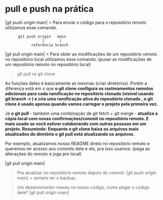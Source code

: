 # pull e push na prática

 |git push origin main| = Para enviar o código para o repositório remoto utilizamos esse comando.

          git push origin   main
                     |       |
                referência branch

 |git pull origin main| = Para obter as modificações de um repositório remoto no repositório local utilizamos esse comando. (puxar as modificações de um repositório remoto no repositório local)

 > git pull vs git clone
  
 As funções deles é basicamente as mesmas (criar diretórios). 
 Porém a diferença está em o que __o git clone configura os rastreamentos remotos adicionais para cada ramificação no repositório clonado (visível usando git branch -r ) e cria uma ramificação ativa do repositório clonado , o git clone é usado apenas quando vamos carregar o projeto pela primeira vez.__

 Já __o git pull__ - também uma combinação de git fetch + git merge - __atualiza a cópia local com novas confirmações/commit no repositório remoto. E mais usado se você estiver colaborando com outras pessoas em um projeto. Resumindo: Enquanto o git clone baixa os arquivos mais atualizados do diretório o git pull está atualizando os arquivos.__

 Por exemplo, atualizamos nosso README direto no repositório remoto e queremos ter acesso aos commits dele e ele, pra isso usamos: (pega as alterações do remoto e joga pro local)

 |git pull origin main|


> Pra atualizar no repositório remoto depois do commit:
 |git push origin main| = sempre ter o backup.

> Um desenvolvedor mexeu no nosso código, como pegar o código dele?
 |git pull origin main|